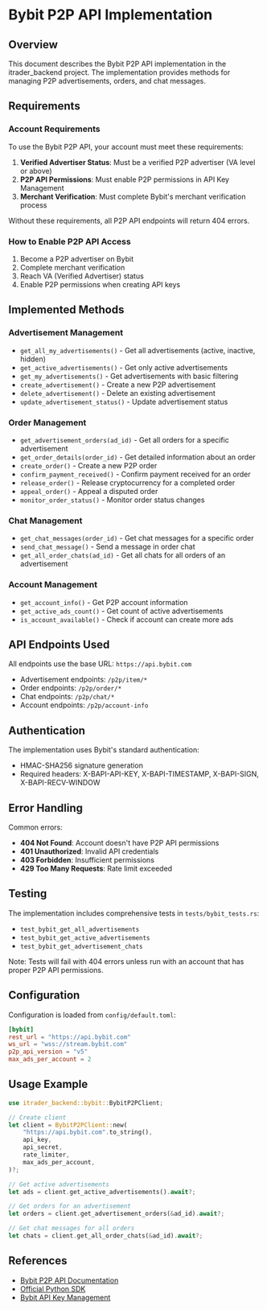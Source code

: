 # Bybit P2P API Implementation

## Overview

This document describes the Bybit P2P API implementation in the itrader_backend project. The implementation provides methods for managing P2P advertisements, orders, and chat messages.

## Requirements

### Account Requirements
To use the Bybit P2P API, your account must meet these requirements:

1. **Verified Advertiser Status**: Must be a verified P2P advertiser (VA level or above)
2. **P2P API Permissions**: Must enable P2P permissions in API Key Management
3. **Merchant Verification**: Must complete Bybit's merchant verification process

Without these requirements, all P2P API endpoints will return 404 errors.

### How to Enable P2P API Access
1. Become a P2P advertiser on Bybit
2. Complete merchant verification
3. Reach VA (Verified Advertiser) status
4. Enable P2P permissions when creating API keys

## Implemented Methods

### Advertisement Management
- `get_all_my_advertisements()` - Get all advertisements (active, inactive, hidden)
- `get_active_advertisements()` - Get only active advertisements
- `get_my_advertisements()` - Get advertisements with basic filtering
- `create_advertisement()` - Create a new P2P advertisement
- `delete_advertisement()` - Delete an existing advertisement
- `update_advertisement_status()` - Update advertisement status

### Order Management
- `get_advertisement_orders(ad_id)` - Get all orders for a specific advertisement
- `get_order_details(order_id)` - Get detailed information about an order
- `create_order()` - Create a new P2P order
- `confirm_payment_received()` - Confirm payment received for an order
- `release_order()` - Release cryptocurrency for a completed order
- `appeal_order()` - Appeal a disputed order
- `monitor_order_status()` - Monitor order status changes

### Chat Management
- `get_chat_messages(order_id)` - Get chat messages for a specific order
- `send_chat_message()` - Send a message in order chat
- `get_all_order_chats(ad_id)` - Get all chats for all orders of an advertisement

### Account Management
- `get_account_info()` - Get P2P account information
- `get_active_ads_count()` - Get count of active advertisements
- `is_account_available()` - Check if account can create more ads

## API Endpoints Used

All endpoints use the base URL: `https://api.bybit.com`

- Advertisement endpoints: `/p2p/item/*`
- Order endpoints: `/p2p/order/*`
- Chat endpoints: `/p2p/chat/*`
- Account endpoints: `/p2p/account-info`

## Authentication

The implementation uses Bybit's standard authentication:
- HMAC-SHA256 signature generation
- Required headers: X-BAPI-API-KEY, X-BAPI-TIMESTAMP, X-BAPI-SIGN, X-BAPI-RECV-WINDOW

## Error Handling

Common errors:
- **404 Not Found**: Account doesn't have P2P API permissions
- **401 Unauthorized**: Invalid API credentials
- **403 Forbidden**: Insufficient permissions
- **429 Too Many Requests**: Rate limit exceeded

## Testing

The implementation includes comprehensive tests in `tests/bybit_tests.rs`:
- `test_bybit_get_all_advertisements`
- `test_bybit_get_active_advertisements`
- `test_bybit_get_advertisement_chats`

Note: Tests will fail with 404 errors unless run with an account that has proper P2P API permissions.

## Configuration

Configuration is loaded from `config/default.toml`:
```toml
[bybit]
rest_url = "https://api.bybit.com"
ws_url = "wss://stream.bybit.com"
p2p_api_version = "v5"
max_ads_per_account = 2
```

## Usage Example

```rust
use itrader_backend::bybit::BybitP2PClient;

// Create client
let client = BybitP2PClient::new(
    "https://api.bybit.com".to_string(),
    api_key,
    api_secret,
    rate_limiter,
    max_ads_per_account,
)?;

// Get active advertisements
let ads = client.get_active_advertisements().await?;

// Get orders for an advertisement
let orders = client.get_advertisement_orders(&ad_id).await?;

// Get chat messages for all orders
let chats = client.get_all_order_chats(&ad_id).await?;
```

## References

- [Bybit P2P API Documentation](https://bybit-exchange.github.io/docs/p2p/guide)
- [Official Python SDK](https://github.com/bybit-exchange/bybit_p2p)
- [Bybit API Key Management](https://www.bybit.com/app/user/api-management)